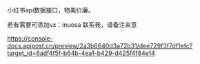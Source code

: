 小红书api数据接口，物美价廉。 
 
若有需要可添加vx：inuosa 联系我，请备注来意

https://console-docs.apipost.cn/preview/2a3b6640d3a72b31/dee729f3f7df1efc?target_id=6adf4f5f-b64b-4ea1-b429-d425f4f84e14



